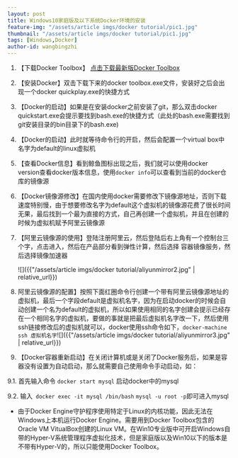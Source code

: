 ```yaml
---
layout: post
title: Windows10家庭版及以下系统Docker环境的安装
feature-img: "/assets/article imgs/docker tutorial/pic1.jpg"
thumbnail: "/assets/article imgs/docker tutorial/pic1.jpg"
tags: [Windows,Docker]
author-id: wangbingzhi
---
```




1. 【下载Docker Toolbox】 [点击下载最新版Docker Toolbox](<https://github.com/docker/toolbox/releases>)

2. 【安装Docker】双击下载下来的docker toolbox.exe文件，安装好之后会出现一个docker quickplay.exe的快捷方式

3.  【Docker的启动】如果是在安装docker之前安装了git，那么双击docker quickstart.exe会提示要找到bash.exe的快捷方式（此处的bash.exe需要找到git安装目录的bin目录下的bash.exe)

4. 【Docker的启动】此时就等待命令行的开启，然后会配置一个virtual box中名字为default的linux虚拟机

5. 【查看Docker信息】看到鲸鱼图标出现之后，我们就可以使用docker version查看docker版本信息，使用```docker info```可以查看到当前的docker仓库的镜像源

6. 【Docker镜像源修改】在国内使用docker需要修改下镜像源地址，否则下载速度特别慢，由于想要修改名字为default这个虚拟机的镜像源花费了很长时间无果，最后找到一个最为直接的方式，自己再创建一个虚拟机，并且在创建的时候为虚拟机赋予阿里云镜像源

7. 【阿里云镜像源的使用】登陆注册阿里云，然后登陆后右上角有一个控制台三个字，点击进入，然后在产品部分看到弹性计算，然后选择 容器镜像服务，然后选择镜像加速器

   ![]({{"/assets/article imgs/docker tutorial/aliyunmirror2.jpg" | relative_url}})

8. 阿里云镜像源的配置】按照下面红圈命令行创建一个带有阿里云镜像源地址的虚拟机，最后一个字段default是虚拟机名字，因为在启动docker的时候会自动创建一个名为default的虚拟机，所以如果使用相同的名字创建会提示已经存在一个相同名字的虚拟机，要做的事就是把最后虚拟机名字改一下，然后使用ssh链接修改后的虚拟机就可以，docker使用ssh命令如下，```docker-machine ssh 虚拟机名字```![]({{"/assets/article imgs/docker tutorial/aliyunmirror3.jpg" | relative_url}})

9.  【Docker容器重新启动】在关闭计算机或是关闭了Docker服务后，如果是容器没有设置为自动启动，那么就需要自己使用命令手动启动，如：

   9.1. 首先输入命令 ```docker start mysql``` 启动docker中的mysql

   9.2. 输入``` docker exec -it mysql /bin/bash```  ``` mysql -u root -p ```即可进入mysql

* 由于Docker Engine守护程序使用特定于Linux的内核功能，因此无法在Windows上本机运行Docker Engine。需要用到Docker Toolbox包含的Oracle VM VitualBox创建的Linux VM。在Win10专业版中可开启Windows自带的Hyper-V系统管理程序虚拟化技术，但是家庭版以及Win10以下的版本是不带有Hyper-V的，所以只能使用Docker Toolbox。